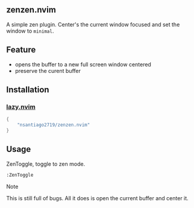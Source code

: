 ## zenzen.nvim
A simple zen plugin. Center's the current window focused and set the window to `minimal`.

## Feature

- opens the buffer to a new full screen window centered
- preserve the curent buffer

## Installation
### [lazy.nvim](https://github.com/folke/lazy.nvim)
```lua
{
    "nsantiago2719/zenzen.nvim"
}

```

## Usage

ZenToggle, toggle to zen mode.
```bash
:ZenToggle
```


> [!NOTE]
> This is still full of bugs. All it does is open the current buffer and center it. 
